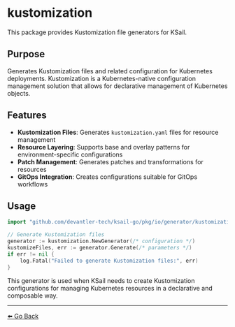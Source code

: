 # kustomization

This package provides Kustomization file generators for KSail.

## Purpose

Generates Kustomization files and related configuration for Kubernetes deployments. Kustomization is a Kubernetes-native configuration management solution that allows for declarative management of Kubernetes objects.

## Features

- **Kustomization Files**: Generates `kustomization.yaml` files for resource management
- **Resource Layering**: Supports base and overlay patterns for environment-specific configurations
- **Patch Management**: Generates patches and transformations for resources
- **GitOps Integration**: Creates configurations suitable for GitOps workflows

## Usage

```go
import "github.com/devantler-tech/ksail-go/pkg/io/generator/kustomization"

// Generate Kustomization files
generator := kustomization.NewGenerator(/* configuration */)
kustomizeFiles, err := generator.Generate(/* parameters */)
if err != nil {
    log.Fatal("Failed to generate Kustomization files:", err)
}
```

This generator is used when KSail needs to create Kustomization configurations for managing Kubernetes resources in a declarative and composable way.

---

[⬅️ Go Back](../README.md)